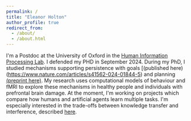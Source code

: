 ```yaml
---
permalink: /
title: "Eleanor Holton"
author_profile: true
redirect_from: 
  - /about/
  - /about.html
---
```


I'm a Postdoc at the University of Oxford in the [Human Information Processing Lab](https://humaninformationprocessing.com/). I defended my PHD in September 2024. During my PhD, I studied mechanisms supporting persistence with goals [(published here)(https://www.nature.com/articles/s41562-024-01844-5) and planning [(preprint here)](https://osf.io/preprints/psyarxiv/y8xqr/). My research uses computational models of behaviour and fMRI to explore these mechanisms in healthy people and individuals with prefrontal brain damage. At the moment, I'm working on projects which compare how humans and artificial agents learn multiple tasks. I'm especially interested in the trade-offs between knowledge transfer and interference, described [here](https://2023.ccneuro.website/proceedings/0001124.pdf?s=W&pn=1595). 


